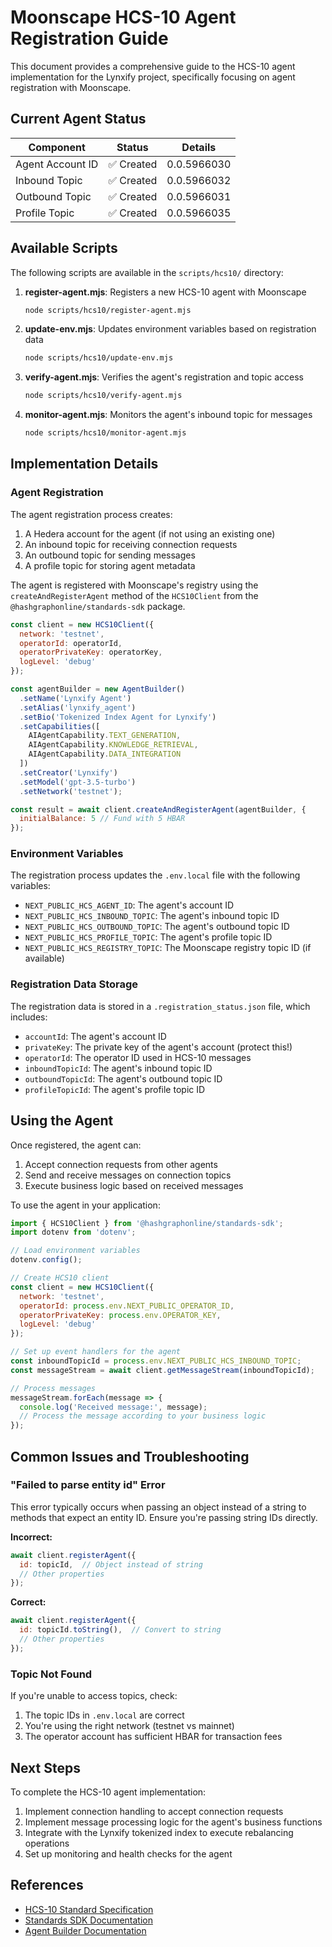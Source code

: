 # Moonscape HCS-10 Agent Registration Guide

This document provides a comprehensive guide to the HCS-10 agent implementation for the Lynxify project, specifically focusing on agent registration with Moonscape.

## Current Agent Status

| Component | Status | Details |
|-----------|--------|---------|
| Agent Account ID | ✅ Created | 0.0.5966030 |
| Inbound Topic | ✅ Created | 0.0.5966032 |
| Outbound Topic | ✅ Created | 0.0.5966031 |
| Profile Topic | ✅ Created | 0.0.5966035 |

## Available Scripts

The following scripts are available in the `scripts/hcs10/` directory:

1. **register-agent.mjs**: Registers a new HCS-10 agent with Moonscape
   ```bash
   node scripts/hcs10/register-agent.mjs
   ```

2. **update-env.mjs**: Updates environment variables based on registration data
   ```bash
   node scripts/hcs10/update-env.mjs
   ```

3. **verify-agent.mjs**: Verifies the agent's registration and topic access
   ```bash
   node scripts/hcs10/verify-agent.mjs
   ```

4. **monitor-agent.mjs**: Monitors the agent's inbound topic for messages
   ```bash
   node scripts/hcs10/monitor-agent.mjs
   ```

## Implementation Details

### Agent Registration

The agent registration process creates:

1. A Hedera account for the agent (if not using an existing one)
2. An inbound topic for receiving connection requests
3. An outbound topic for sending messages
4. A profile topic for storing agent metadata

The agent is registered with Moonscape's registry using the `createAndRegisterAgent` method of the `HCS10Client` from the `@hashgraphonline/standards-sdk` package.

```javascript
const client = new HCS10Client({
  network: 'testnet',
  operatorId: operatorId,
  operatorPrivateKey: operatorKey,
  logLevel: 'debug'
});

const agentBuilder = new AgentBuilder()
  .setName('Lynxify Agent')
  .setAlias('lynxify_agent')
  .setBio('Tokenized Index Agent for Lynxify')
  .setCapabilities([
    AIAgentCapability.TEXT_GENERATION,
    AIAgentCapability.KNOWLEDGE_RETRIEVAL,
    AIAgentCapability.DATA_INTEGRATION
  ])
  .setCreator('Lynxify')
  .setModel('gpt-3.5-turbo')
  .setNetwork('testnet');

const result = await client.createAndRegisterAgent(agentBuilder, {
  initialBalance: 5 // Fund with 5 HBAR
});
```

### Environment Variables

The registration process updates the `.env.local` file with the following variables:

- `NEXT_PUBLIC_HCS_AGENT_ID`: The agent's account ID
- `NEXT_PUBLIC_HCS_INBOUND_TOPIC`: The agent's inbound topic ID
- `NEXT_PUBLIC_HCS_OUTBOUND_TOPIC`: The agent's outbound topic ID
- `NEXT_PUBLIC_HCS_PROFILE_TOPIC`: The agent's profile topic ID
- `NEXT_PUBLIC_HCS_REGISTRY_TOPIC`: The Moonscape registry topic ID (if available)

### Registration Data Storage

The registration data is stored in a `.registration_status.json` file, which includes:

- `accountId`: The agent's account ID
- `privateKey`: The private key of the agent's account (protect this!)
- `operatorId`: The operator ID used in HCS-10 messages
- `inboundTopicId`: The agent's inbound topic ID
- `outboundTopicId`: The agent's outbound topic ID
- `profileTopicId`: The agent's profile topic ID

## Using the Agent

Once registered, the agent can:

1. Accept connection requests from other agents
2. Send and receive messages on connection topics
3. Execute business logic based on received messages

To use the agent in your application:

```javascript
import { HCS10Client } from '@hashgraphonline/standards-sdk';
import dotenv from 'dotenv';

// Load environment variables
dotenv.config();

// Create HCS10 client
const client = new HCS10Client({
  network: 'testnet',
  operatorId: process.env.NEXT_PUBLIC_OPERATOR_ID,
  operatorPrivateKey: process.env.OPERATOR_KEY,
  logLevel: 'debug'
});

// Set up event handlers for the agent
const inboundTopicId = process.env.NEXT_PUBLIC_HCS_INBOUND_TOPIC;
const messageStream = await client.getMessageStream(inboundTopicId);

// Process messages
messageStream.forEach(message => {
  console.log('Received message:', message);
  // Process the message according to your business logic
});
```

## Common Issues and Troubleshooting

### "Failed to parse entity id" Error

This error typically occurs when passing an object instead of a string to methods that expect an entity ID. Ensure you're passing string IDs directly.

**Incorrect:**
```javascript
await client.registerAgent({
  id: topicId,  // Object instead of string
  // Other properties
});
```

**Correct:**
```javascript
await client.registerAgent({
  id: topicId.toString(),  // Convert to string
  // Other properties
});
```

### Topic Not Found

If you're unable to access topics, check:

1. The topic IDs in `.env.local` are correct
2. You're using the right network (testnet vs mainnet)
3. The operator account has sufficient HBAR for transaction fees

## Next Steps

To complete the HCS-10 agent implementation:

1. Implement connection handling to accept connection requests
2. Implement message processing logic for the agent's business functions
3. Integrate with the Lynxify tokenized index to execute rebalancing operations
4. Set up monitoring and health checks for the agent

## References

- [HCS-10 Standard Specification](https://github.com/hashgraph/hedera-improvement-proposal/blob/master/HIP/hip-206.md)
- [Standards SDK Documentation](https://docs.hashgraph.com/standards-sdk/)
- [Agent Builder Documentation](https://docs.hashgraph.com/standards-sdk/agent-builder) 